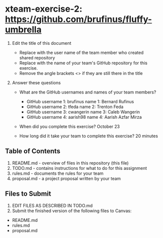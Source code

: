 # xteam-exercise-2: https://github.com/brufinus/fluffy-umbrella

1. Edit the title of this document
   * Replace <UserName> with the user name of the team member who created shared repository
   * Replace <GitHubRepositoryName> with the name of your team's GitHub repository for this exercise.
   * Remove the angle brackets <> if they are still there in the title

2. Answer these questions
   * What are the GitHub usernames and names of your team members?
       * GitHub username 1: brufinus      name 1: Bernard Rufinus
       * GitHub username 2: tfeda         name 2: Trenton Feda
       * GitHub username 3: cwangerin     name 3: Caleb Wangerin
       * GitHub username 4: aarish98      name 4: Aarish Azfar Mirza

   * When did you complete this exercise? 
   October 23
   * How long did it take your team to complete this exercise? 
   20 minutes

## Table of Contents

1. README.md - overview of files in this repository (this file)
2. TODO.md - contains instructions for what to do for this assignment
3. rules.md - documents the rules for your team
4. proposal.md - a project proposal written by your team

## Files to Submit

1. EDIT FILES AS DESCRIBED IN TODO.md
2. Submit the finished version of the following files to Canvas:

* README.md
* rules.md
* proposal.md
